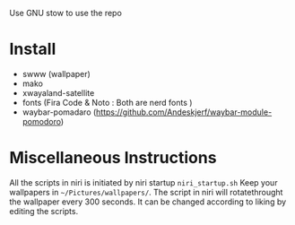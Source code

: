Use GNU stow to use the repo

# Install 
- swww (wallpaper)
- mako
- xwayaland-satellite
- fonts (Fira Code & Noto : Both are nerd fonts )
- waybar-pomadaro (https://github.com/Andeskjerf/waybar-module-pomodoro)

# Miscellaneous Instructions
All the scripts in niri is initiated by niri startup `niri_startup.sh`
Keep your wallpapers in `~/Pictures/wallpapers/`. The script in niri will rotatethrought the wallpaper every 300 seconds. It can be changed according to liking by editing the scripts.


